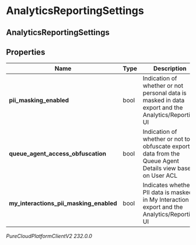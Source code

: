 # AnalyticsReportingSettings

## AnalyticsReportingSettings

## Properties

|Name | Type | Description | Notes|
|------------ | ------------- | ------------- | -------------|
| **pii_masking_enabled** | bool | Indication of whether or not personal data is masked in data export and the Analytics/Reporting UI | [optional] |
| **queue_agent_access_obfuscation** | bool | Indication of whether or not to obfuscate export data from the Queue Agent Details view based on User ACL | [optional] |
| **my_interactions_pii_masking_enabled** | bool | Indicates whether PII data is masked in My Interaction export and the Analytics/Reporting UI | [optional] |



_PureCloudPlatformClientV2 232.0.0_
